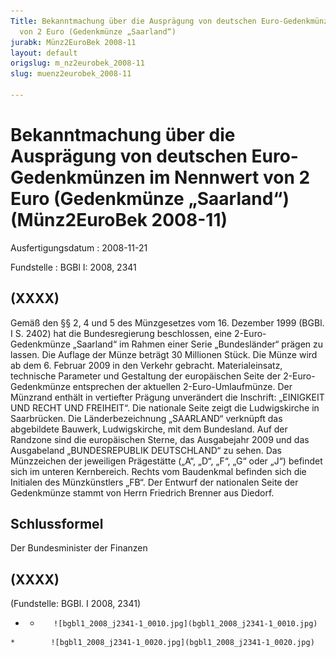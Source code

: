 ```yaml
---
Title: Bekanntmachung über die Ausprägung von deutschen Euro-Gedenkmünzen im Nennwert
  von 2 Euro (Gedenkmünze „Saarland“)
jurabk: Münz2EuroBek 2008-11
layout: default
origslug: m_nz2eurobek_2008-11
slug: muenz2eurobek_2008-11

---
```


# Bekanntmachung über die Ausprägung von deutschen Euro-Gedenkmünzen im Nennwert von 2 Euro (Gedenkmünze „Saarland“) (Münz2EuroBek 2008-11)

Ausfertigungsdatum
:   2008-11-21

Fundstelle
:   BGBl I: 2008, 2341


## (XXXX)

Gemäß den §§ 2, 4 und 5 des Münzgesetzes vom 16. Dezember 1999 (BGBl. I S. 2402) hat die Bundesregierung beschlossen, eine 2-Euro-Gedenkmünze „Saarland“ im Rahmen einer Serie „Bundesländer“ prägen zu lassen.
Die Auflage der Münze beträgt 30 Millionen Stück.
Die Münze wird ab dem 6. Februar 2009 in den Verkehr gebracht. Materialeinsatz, technische Parameter und Gestaltung der europäischen Seite der 2-Euro-Gedenkmünze entsprechen der aktuellen 2-Euro-Umlaufmünze.
Der Münzrand enthält in vertiefter Prägung unverändert die Inschrift:
„EINIGKEIT UND RECHT UND FREIHEIT“.
Die nationale Seite zeigt die Ludwigskirche in Saarbrücken. Die Länderbezeichnung „SAARLAND“ verknüpft das abgebildete Bauwerk, Ludwigskirche, mit dem Bundesland. Auf der Randzone sind die europäischen Sterne, das Ausgabejahr 2009 und das Ausgabeland „BUNDESREPUBLIK DEUTSCHLAND“ zu sehen.
Das Münzzeichen der jeweiligen Prägestätte („A“, „D“, „F“, „G“ oder „J“) befindet sich im unteren Kernbereich. Rechts vom Baudenkmal befinden sich die Initialen des Münzkünstlers „FB“.
Der Entwurf der nationalen Seite der Gedenkmünze stammt von Herrn Friedrich Brenner aus Diedorf.


## Schlussformel

Der Bundesminister der Finanzen


## (XXXX)

(Fundstelle: BGBl. I 2008, 2341)

*    *        ![bgbl1_2008_j2341-1_0010.jpg](bgbl1_2008_j2341-1_0010.jpg)
    *        ![bgbl1_2008_j2341-1_0020.jpg](bgbl1_2008_j2341-1_0020.jpg)


